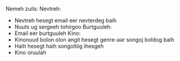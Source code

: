 Nemeh zuils:
    Nevtreh:
 - Nevtreh hesegt email eer nevterdeg baih
 - Nuuts ug sergeeh tohirgoo
    Burtguuleh:
 - Email eer burtguuleh
    Kino:
 - Kinonuud bolon olon angit hesegt genre-aar songoj boldog baih
 - Haih hesegt haih songoltiig ihesgeh
 - Kino oruulah